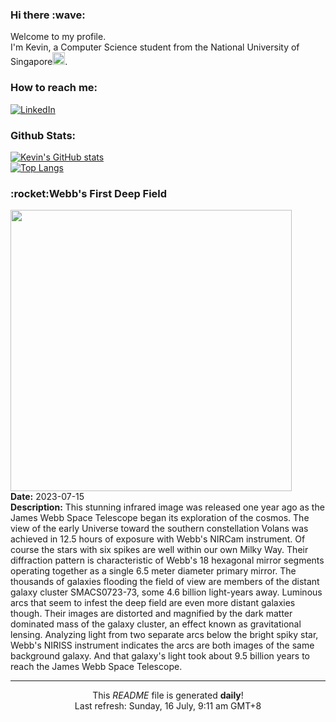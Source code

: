 <h3>Hi there :wave:</h3>

Welcome to my profile.   
I'm Kevin, a Computer Science student from the National University of Singapore<img src="https://img.icons8.com/color/96/000000/singapore-circular.png" width="20px"/>.</p>

<h3>How to reach me: </h3>
<a href="https://www.linkedin.com/in/kevin-foong/"><img alt="LinkedIn" src="https://img.shields.io/badge/linkedin-%230077B5.svg?&style=for-the-badge&logo=linkedin&logoColor=white" /></a> 

<h3>Github Stats: </h3> 

[![Kevin's GitHub stats](https://github-readme-stats.vercel.app/api?username=kevin9foong&theme=tokyonight)](https://github.com/anuraghazra/github-readme-stats) <br/>
[![Top Langs](https://github-readme-stats.vercel.app/api/top-langs/?username=kevin9foong&layout=compact&theme=tokyonight)](https://github.com/anuraghazra/github-readme-stats)

<h3>:rocket:Webb&#39;s First Deep Field</h3> 
<img width="450" src="https:&#x2F;&#x2F;apod.nasa.gov&#x2F;apod&#x2F;image&#x2F;2307&#x2F;STScI-SMACS0723_webb.png" /><br/>
<b>Date:</b> 2023-07-15<br/>
<b>Description:</b> This stunning infrared image was released one year ago as the James Webb Space Telescope began its exploration of the cosmos. The view of the early Universe toward the southern constellation Volans was achieved in 12.5 hours of exposure with Webb&#39;s NIRCam instrument. Of course the stars with six spikes are well within our own Milky Way. Their diffraction pattern is characteristic of Webb&#39;s 18 hexagonal mirror segments operating together as a single 6.5 meter diameter primary mirror. The thousands of galaxies flooding the field of view are members of the distant galaxy cluster SMACS0723-73, some 4.6 billion light-years away. Luminous arcs that seem to infest the deep field are even more distant galaxies though. Their images are distorted and magnified by the dark matter dominated mass of the galaxy cluster, an effect known as gravitational lensing. Analyzing light from two separate arcs below the bright spiky star, Webb&#39;s NIRISS instrument indicates the arcs are both images of the same background galaxy. And that galaxy&#39;s light took about 9.5 billion years to reach the James Webb Space Telescope.<br/>

------------
<p align="center">This <i>README</i> file is generated <b>daily</b>!</br>
Last refresh: Sunday, 16 July, 9:11 am GMT+8<br />